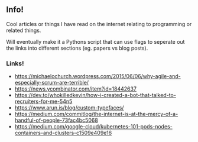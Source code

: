 ## Info!

Cool articles or things I have read on the internet relating to programming or
related things.

Will eventually make it a Pythons script that can use flags to seperate out the
links into different sections (eg. papers vs blog posts).

### Links!
- https://michaelochurch.wordpress.com/2015/06/06/why-agile-and-especially-scrum-are-terrible/
- https://news.ycombinator.com/item?id=18442637
- https://dev.to/whokilledkevin/how-i-created-a-bot-that-talked-to-recruiters-for-me-54n5
- https://www.arun.is/blog/custom-typefaces/
- https://medium.com/commitlog/the-internet-is-at-the-mercy-of-a-handful-of-people-73fac4bc5068
- https://medium.com/google-cloud/kubernetes-101-pods-nodes-containers-and-clusters-c1509e409e16
